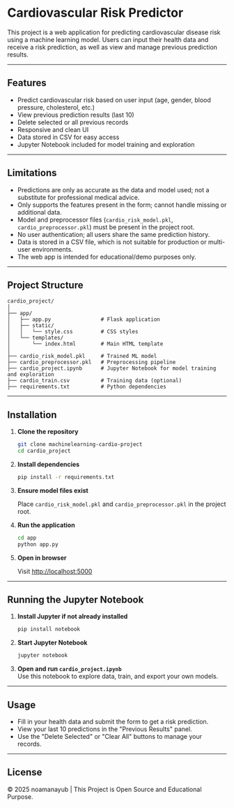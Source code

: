 # Cardiovascular Risk Predictor

This project is a web application for predicting cardiovascular disease risk using a machine learning model. Users can input their health data and receive a risk prediction, as well as view and manage previous prediction results.

---

## Features

- Predict cardiovascular risk based on user input (age, gender, blood pressure, cholesterol, etc.)
- View previous prediction results (last 10)
- Delete selected or all previous records
- Responsive and clean UI
- Data stored in CSV for easy access
- Jupyter Notebook included for model training and exploration

---

## Limitations

- Predictions are only as accurate as the data and model used; not a substitute for professional medical advice.
- Only supports the features present in the form; cannot handle missing or additional data.
- Model and preprocessor files (`cardio_risk_model.pkl`, `cardio_preprocessor.pkl`) must be present in the project root.
- No user authentication; all users share the same prediction history.
- Data is stored in a CSV file, which is not suitable for production or multi-user environments.
- The web app is intended for educational/demo purposes only.

---

## Project Structure

```
cardio_project/
│
├── app/
│   ├── app.py                # Flask application
│   ├── static/
│   │   └── style.css         # CSS styles
│   └── templates/
│       └── index.html        # Main HTML template
│
├── cardio_risk_model.pkl     # Trained ML model
├── cardio_preprocessor.pkl   # Preprocessing pipeline
├── cardio_project.ipynb      # Jupyter Notebook for model training and exploration
├── cardio_train.csv          # Training data (optional)
├── requirements.txt          # Python dependencies

```

---

## Installation

1. **Clone the repository**

   ```sh
   git clone machinelearning-cardio-project
   cd cardio_project
   ```

2. **Install dependencies**

   ```sh
   pip install -r requirements.txt
   ```

3. **Ensure model files exist**

   Place `cardio_risk_model.pkl` and `cardio_preprocessor.pkl` in the project root.

4. **Run the application**

   ```sh
   cd app
   python app.py
   ```

5. **Open in browser**

   Visit [http://localhost:5000](http://localhost:5000)

---

## Running the Jupyter Notebook

1. **Install Jupyter if not already installed**

   ```sh
   pip install notebook
   ```

2. **Start Jupyter Notebook**

   ```sh
   jupyter notebook
   ```

3. **Open and run `cardio_project.ipynb`**  
   Use this notebook to explore data, train, and export your own models.

---

## Usage

- Fill in your health data and submit the form to get a risk prediction.
- View your last 10 predictions in the "Previous Results" panel.
- Use the "Delete Selected" or "Clear All" buttons to manage your records.

---

## License

© 2025 noamanayub | This Project is Open Source and Educational Purpose.